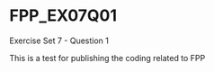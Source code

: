 FPP_EX07Q01
===========

Exercise Set 7 - Question 1

This is a test for publishing the coding related to FPP
